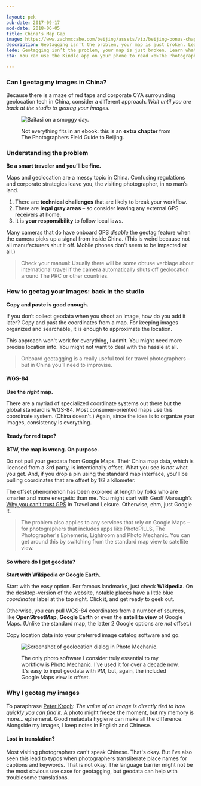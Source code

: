 ```yaml
---

layout: pek
pub-date: 2017-09-17
mod-date: 2018-06-05
title: China's Map Gap
image: https://www.zachmccabe.com/beijing/assets/viz/beijing-bonus-chapter-250.png
description: Geotagging isn’t the problem, your map is just broken. Learn what you can do about it.
lede: Geotagging isn’t the problem, your map is just broken. Learn what you can do about it.
cta: You can use the Kindle app on your phone to read <b>The Photographers Field Guide to Beijing</b>. Get <a href="https://www.amazon.com/Photographers-Field-Guide-Beijing-McCabe-ebook/dp/B072FVKP45/" alt="Get your copy on Amazon">your copy</a> before your flight boards.

---
```


### Can I geotag my images in China?

Because there is a maze of red tape and corporate CYA surrounding geolocation tech in China, consider a different approach. _Wait until you are back at the studio to geotag your images._


<figure>
  <img class="vizdot" src="https://www.zachmccabe.com/beijing/assets/viz/hero/bw-baitasi-1k.jpg" alt="Baitasi on a smoggy day." />
  <figcaption>
    <p>Not everything fits in an ebook: this is an <b>extra chapter</b> from The Photographers Field Guide to Beijing.</p>
  </figcaption>
</figure>


### Understanding the problem

**Be a smart traveler and you’ll be fine.**

Maps and geolocation are a messy topic in China. Confusing regulations and corporate strategies leave you, the visiting photographer, in no man’s land.

1. There are **technical challenges** that are likely to break your workflow.
2. There are **legal gray areas** – so consider leaving any external GPS receivers at home.
3. It is **your responsibility** to follow local laws.

Many cameras that do have onboard GPS _disable_ the geotag feature when the camera picks up a signal from inside China. (This is weird because not all manufacturers shut it off. Mobile phones don’t seem to be impacted at all.)

> Check your manual: Usually there will be some obtuse verbiage about international travel if the camera automatically shuts off geolocation around The PRC or other countries.


### How to geotag your images: back in the studio
**Copy and paste is good enough.**

If you don’t collect geodata when you shoot an image, how do you add it later? Copy and past the coordinates from a map. For keeping images organized and searchable, it is enough to approximate the location.

This approach won't work for everything, I admit. You might need more precise location info. You might not want to deal with the hassle at all.

> Onboard geotagging is a really useful tool for travel photographers – but in China you’ll need to improvise.


#### WGS-84

**Use the _right_ map.**

There are a myriad of specialized coordinate systems out there but the global standard is WGS-84. Most consumer-oriented maps use this coordinate system. (China doesn't.) Again, since the idea is to organize your images, consistency is everything.


#### Ready for red tape?

**BTW, the map is wrong. On purpose.**

Do not pull your geodata from Google Maps. Their China map data, which is licensed from a 3rd party, is intentionally offset. What you see is _not_ what you get. And, if you drop a pin using the standard map interface, you'll be pulling coordinates that are offset by 1/2 a kilometer.

The offset phenomenon has been explored at length by folks who are smarter and more energetic than me. You might start with Geoff Manaugh’s [Why you can’t trust GPS](http://www.travelandleisure.com/articles/digital-maps-skewed-china) in Travel and Leisure. Otherwise, ehm, just Google it.

> The problem also applies to any services that rely on Google Maps – for photographers that includes apps like PhotoPILLS, The Photographer's Ephemeris, Lightroom and Photo Mechanic. You can get around this by switching from the standard map view to satellite view.


#### So where do I get geodata?

**Start with Wikipedia or Google Earth.**

Start with the easy option. For famous landmarks, just check **Wikipedia**. On the desktop-version of the website, notable places have a little blue _coordinates_ label at the top right. Click it, and get ready to geek out.

Otherwise, you can pull WGS-84 coordinates from a number of sources, like **OpenStreetMap**, **Google Earth** or even the **satellite view** of Google Maps. (Unlike the standard map, the latter 2 Google options are _not_ offset.)

Copy location data into your preferred image catalog software and go.


<figure>
  <img class="vizproof" src="https://www.zachmccabe.com/beijing/assets/viz/proof/pm-geo-500.png" alt="Screenshot of geolocation dialog in Photo Mechanic." />
  <figcaption>
    <p>The only photo software I consider truly essential to my workflow is <a href="http://www.camerabits.com/" alt="Photo Mechanic">Photo Mechanic</a>. I’ve used it for over a decade now. It's easy to input geodata with PM, but, again, the included Google Maps view is offset.
</p>
  </figcaption>
</figure>


### Why I geotag my images

To paraphrase [Peter Krogh](http://thedambook.com/): _The value of an image is directly tied to how quickly you can find it._ A photo might freeze the moment, but my memory is more… ephemeral. Good metadata hygiene can make all the difference. Alongside my images, I keep notes in English and Chinese.


#### Lost in translation?

Most visiting photographers can't speak Chinese. That's okay. But I've also seen this lead to typos when photographers transliterate place names for captions and keywords. That is not okay. The language barrier might not be the most obvious use case for geotagging, but geodata can help with troublesome translations.

